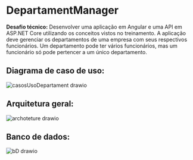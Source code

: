 # DepartamentManager

**Desafio técnico:** Desenvolver uma aplicação em Angular e uma API em ASP.NET Core utilizando os 
conceitos vistos no treinamento.  A aplicação deve gerenciar os departamentos de uma empresa com seus respectivos funcionários. Um departamento pode ter vários
funcionários, mas um funcionário só pode pertencer a um único departamento.

## Diagrama de caso de uso:

![casosUsoDepartament drawio](https://github.com/PedroHy/DepartamentManager/assets/62411379/b8a67d8d-ab89-4e5f-b907-c5dd2211aa92)

## Arquitetura geral:

![archoteture drawio](https://github.com/PedroHy/DepartamentManager/assets/62411379/58c2907c-70bf-452c-87d5-94d47e62aa23)

## Banco de dados:

![bD drawio](https://github.com/PedroHy/DepartamentManager/assets/62411379/2e7cab54-a3dd-4171-b295-9b2dd352d836)

